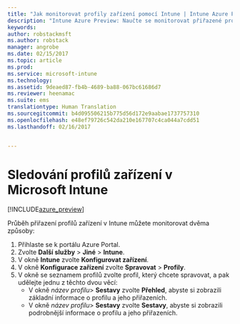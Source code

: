 ```yaml
---
title: "Jak monitorovat profily zařízení pomocí Intune | Intune Azure Preview | Dokumentace Microsoftu"
description: "Intune Azure Preview: Naučte se monitorovat přiřazené profily zařízení v Intune."
keywords: 
author: robstackmsft
ms.author: robstack
manager: angrobe
ms.date: 02/15/2017
ms.topic: article
ms.prod: 
ms.service: microsoft-intune
ms.technology: 
ms.assetid: 9deaed87-fb4b-4689-ba88-067bc61686d7
ms.reviewer: heenamac
ms.suite: ems
translationtype: Human Translation
ms.sourcegitcommit: b4d095506215b775d56d172e9aabae1737757310
ms.openlocfilehash: e48ef79726c542da210e167707c4ca044a7cdd51
ms.lasthandoff: 02/16/2017


---
```


# <a name="how-to-monitor-device-profiles-in-microsoft-intune"></a>Sledování profilů zařízení v Microsoft Intune

[!INCLUDE[azure_preview](../includes/azure_preview.md)]

Průběh přiřazení profilů zařízení v Intune můžete monitorovat dvěma způsoby:


1. Přihlaste se k portálu Azure Portal.
2. Zvolte **Další služby** > **Jiné** > **Intune**.
3. V okně **Intune** zvolte **Konfigurovat zařízení**.
2. V okně **Konfigurace zařízení** zvolte **Spravovat** > **Profily**.
2. V okně se seznamem profilů zvolte profil, který chcete spravovat, a pak udělejte jednu z těchto dvou věcí:
    - V okně *název profilu*> **Sestavy** zvolte **Přehled**, abyste si zobrazili základní informace o profilu a jeho přiřazeních.
    - V okně *název profilu*> **Sestavy** zvolte **Sestavy**, abyste si zobrazili podrobnější informace o profilu a jeho přiřazeních.

